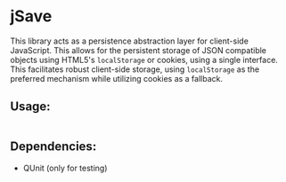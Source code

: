 jSave
======
This library acts as a persistence abstraction layer for client-side
JavaScript. This allows for the persistent storage of JSON compatible objects
using HTML5's `localStorage` or cookies, using a single interface. This
facilitates robust client-side storage, using `localStorage` as the preferred
mechanism while utilizing cookies as a fallback.

## Usage:
```javascript
```

## Dependencies:
* QUnit (only for testing)
